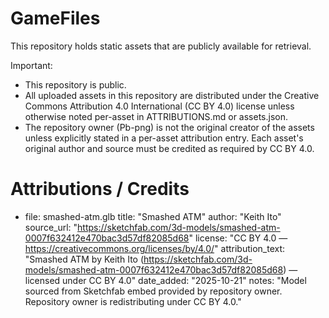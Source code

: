 # GameFiles

This repository holds static assets that are publicly available for retrieval.

Important:
- This repository is public.
- All uploaded assets in this repository are distributed under the Creative Commons Attribution 4.0 International (CC BY 4.0) license unless otherwise noted per-asset in ATTRIBUTIONS.md or assets.json.
- The repository owner (Pb-png) is not the original creator of the assets unless explicitly stated in a per-asset attribution entry. Each asset's original author and source must be credited as required by CC BY 4.0.

# Attributions / Credits

- file: smashed-atm.glb
  title: "Smashed ATM"
  author: "Keith Ito"
  source_url: "https://sketchfab.com/3d-models/smashed-atm-0007f632412e470bac3d57df82085d68"
  license: "CC BY 4.0 — https://creativecommons.org/licenses/by/4.0/"
  attribution_text: "Smashed ATM by Keith Ito (https://sketchfab.com/3d-models/smashed-atm-0007f632412e470bac3d57df82085d68) — licensed under CC BY 4.0"
  date_added: "2025-10-21"
  notes: "Model sourced from Sketchfab embed provided by repository owner. Repository owner is redistributing under CC BY 4.0."
